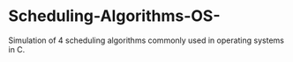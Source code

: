 # Scheduling-Algorithms-OS-
Simulation of 4 scheduling algorithms commonly used in operating systems in C.
